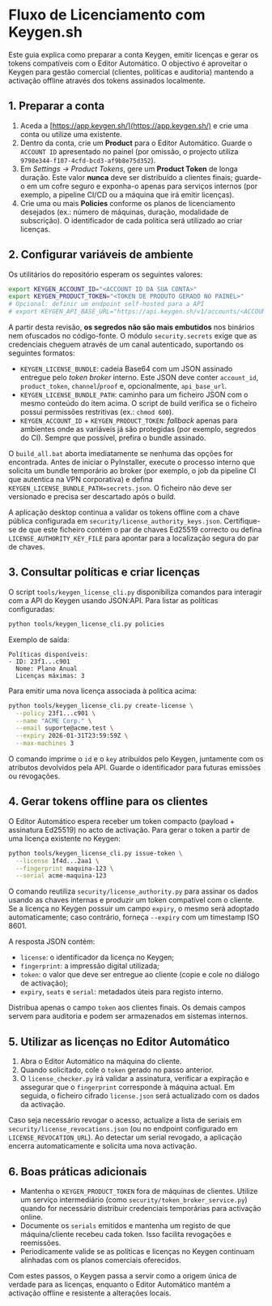 # Fluxo de Licenciamento com Keygen.sh

Este guia explica como preparar a conta Keygen, emitir licenças e gerar os tokens
compatíveis com o Editor Automático. O objectivo é aproveitar o Keygen para
gestão comercial (clientes, políticas e auditoria) mantendo a activação offline
através dos tokens assinados localmente.

## 1. Preparar a conta

1. Aceda a [https://app.keygen.sh/](https://app.keygen.sh/) e crie uma conta ou
   utilize uma existente.
2. Dentro da conta, crie um **Product** para o Editor Automático. Guarde o
   `ACCOUNT ID` apresentado no painel (por omissão, o projecto utiliza
   `9798e344-f107-4cfd-bcd3-af9b8e75d352`).
3. Em *Settings → Product Tokens*, gere um **Product Token** de longa duração.
   Este valor **nunca** deve ser distribuído a clientes finais; guarde-o em um
   cofre seguro e exponha-o apenas para serviços internos (por exemplo, a
   pipeline CI/CD ou a máquina que irá emitir licenças).
4. Crie uma ou mais **Policies** conforme os planos de licenciamento desejados
   (ex.: número de máquinas, duração, modalidade de subscrição). O identificador
   de cada política será utilizado ao criar licenças.

## 2. Configurar variáveis de ambiente

Os utilitários do repositório esperam os seguintes valores:

```bash
export KEYGEN_ACCOUNT_ID="<ACCOUNT ID DA SUA CONTA>"
export KEYGEN_PRODUCT_TOKEN="<TOKEN DE PRODUTO GERADO NO PAINEL>"
# Opcional: definir um endpoint self-hosted para a API
# export KEYGEN_API_BASE_URL="https://api.keygen.sh/v1/accounts/<ACCOUNT ID>"
```

A partir desta revisão, **os segredos não são mais embutidos** nos binários nem
ofuscados no código-fonte. O módulo `security.secrets` exige que as credenciais
cheguem através de um canal autenticado, suportando os seguintes formatos:

- `KEYGEN_LICENSE_BUNDLE`: cadeia Base64 com um JSON assinado entregue pelo
  *token broker* interno. Este JSON deve conter `account_id`, `product_token`,
  `channel`/`proof` e, opcionalmente, `api_base_url`.
- `KEYGEN_LICENSE_BUNDLE_PATH`: caminho para um ficheiro JSON com o mesmo
  conteúdo do item acima. O script de build verifica se o ficheiro possui
  permissões restritivas (ex.: `chmod 600`).
- `KEYGEN_ACCOUNT_ID` + `KEYGEN_PRODUCT_TOKEN`: *fallback* apenas para ambientes
  onde as variáveis já são protegidas (por exemplo, segredos do CI). Sempre que
  possível, prefira o bundle assinado.

O `build_all.bat` aborta imediatamente se nenhuma das opções for encontrada.
Antes de iniciar o PyInstaller, execute o processo interno que solicita um
bundle temporário ao broker (por exemplo, o job da pipeline CI que autentica na
VPN corporativa) e defina `KEYGEN_LICENSE_BUNDLE_PATH=secrets.json`. O ficheiro
não deve ser versionado e precisa ser descartado após o build.

A aplicação desktop continua a validar os tokens offline com a chave pública
configurada em `security/license_authority_keys.json`. Certifique-se de que este
ficheiro contém o par de chaves Ed25519 correcto ou defina
`LICENSE_AUTHORITY_KEY_FILE` para apontar para a localização segura do par de
chaves.

## 3. Consultar políticas e criar licenças

O script `tools/keygen_license_cli.py` disponibiliza comandos para interagir com
a API do Keygen usando JSON:API. Para listar as políticas configuradas:

```bash
python tools/keygen_license_cli.py policies
```

Exemplo de saída:

```
Políticas disponíveis:
- ID: 23f1...c901
  Nome: Plano Anual
  Licenças máximas: 3
```

Para emitir uma nova licença associada à política acima:

```bash
python tools/keygen_license_cli.py create-license \
  --policy 23f1...c901 \
  --name "ACME Corp." \
  --email suporte@acme.test \
  --expiry 2026-01-31T23:59:59Z \
  --max-machines 3
```

O comando imprime o `id` e o `key` atribuídos pelo Keygen, juntamente com os
atributos devolvidos pela API. Guarde o identificador para futuras emissões ou
revogações.

## 4. Gerar tokens offline para os clientes

O Editor Automático espera receber um token compacto (payload + assinatura
Ed25519) no acto de activação. Para gerar o token a partir de uma licença
existente no Keygen:

```bash
python tools/keygen_license_cli.py issue-token \
  --license 1f4d...2aa1 \
  --fingerprint maquina-123 \
  --serial acme-maquina-123
```

O comando reutiliza `security/license_authority.py` para assinar os dados usando
as chaves internas e produzir um token compatível com o cliente. Se a licença no
Keygen possuir um campo `expiry`, o mesmo será adoptado automaticamente; caso
contrário, forneça `--expiry` com um timestamp ISO 8601.

A resposta JSON contém:

- `license`: o identificador da licença no Keygen;
- `fingerprint`: a impressão digital utilizada;
- `token`: o valor que deve ser entregue ao cliente (copie e cole no diálogo de
  activação);
- `expiry`, `seats` e `serial`: metadados úteis para registo interno.

Distribua apenas o campo `token` aos clientes finais. Os demais campos servem
para auditoria e podem ser armazenados em sistemas internos.

## 5. Utilizar as licenças no Editor Automático

1. Abra o Editor Automático na máquina do cliente.
2. Quando solicitado, cole o `token` gerado no passo anterior.
3. O `license_checker.py` irá validar a assinatura, verificar a expiração e
   assegurar que o `fingerprint` corresponde à máquina actual. Em seguida, o
   ficheiro cifrado `license.json` será actualizado com os dados da activação.

Caso seja necessário revogar o acesso, actualize a lista de seriais em
`security/license_revocations.json` (ou no endpoint configurado em
`LICENSE_REVOCATION_URL`). Ao detectar um serial revogado, a aplicação encerra
automaticamente e solicita uma nova activação.

## 6. Boas práticas adicionais

- Mantenha o `KEYGEN_PRODUCT_TOKEN` fora de máquinas de clientes. Utilize um
  serviço intermediário (como `security/token_broker_service.py`) quando for
  necessário distribuir credenciais temporárias para activação online.
- Documente os `serials` emitidos e mantenha um registo de que máquina/cliente
  recebeu cada token. Isso facilita revogações e reemissões.
- Periodicamente valide se as políticas e licenças no Keygen continuam alinhadas
  com os planos comerciais oferecidos.

Com estes passos, o Keygen passa a servir como a origem única de verdade para as
licenças, enquanto o Editor Automático mantém a activação offline e resistente a
alterações locais.
